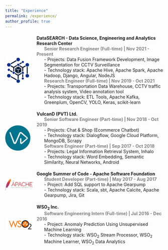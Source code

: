 ```yaml
---
title: "Experience"
permalink: /experience/
author_profile: true
---
```


<div style="display:flex;align-items:center;margin-bottom:20px;margin-top:20px;">
  <img src='/images/data_search_logo.png' width="80" alt="DataSEARCH Logo" style="margin-right:20px;">
  <div>
    <strong>DataSEARCH - Data Science, Engineering and Analytics Research Center</strong><br>
    <b style="padding-left:24px;color:gray;">Senior Research Engineer (Full-time) | Nov 2021 - Present</b><br>
      <div style="padding-left:24px;">
      - Projects: Data Fusion Framework Development, Image Segmentation for CCTV Surveillance<br>
      - Technology stack: Apache Hive, Apache Spark, Apache Hadoop, Django, Angular, NodeJS<br>
      </div>
    <b style="padding-left:24px;color:gray;">Research Engineer (Full-time) | Nov 2019 - Oct 2021</b><br>
      <div style="padding-left:24px;">
      - Projects: Transportation Data Warehouse, CCTV traffic analysis system, Video annotation tool<br>
      - Technology stack: ETL Tools, Apache Kafka, Greenplum, OpenCV, YOLO, Keras, scikit-learn<br>
      </div>
  </div>
</div>

<div style="display:flex;align-items:center;margin-top:20px;margin-bottom:20px;">
  <img src='/images/vulcand_logo.png' width="80" alt="VulcanD Logo" style="margin-right:20px;">
  <div>
    <strong>VulcanD (PVT) Ltd.</strong><br>
    <b style="padding-left:24px;color:gray;">Senior Software Engineer (Part-time) | Nov 2018 - Oct 2019</b><br>
      <div style="padding-left:24px;">
      - Projects: Chat & Shop (Ecommerce Chatbot)<br>
      - Technology stack: Dialogflow, Google Cloud Platform, MongoDB, Scrapy<br>
      </div>
    <b style="padding-left:24px;color:gray;">Software Engineer (Part-time) | Sep 2017 - Oct 2018</b><br>
      <div style="padding-left:24px;">
      - Projects: Legal Information Retrieval System, Inhalo<br>
      - Technology stack: Word Embedding, Semantic Similarity, Neural Networks, Android<br>
      </div>
  </div>
</div>

<div style="display:flex;align-items:center;margin-top:20px;margin-bottom:20px;">
  <img src='/images/asf_logo.png' width="90" alt="Apache Software Foundation Logo" style="margin-right:10px;">
  <div>
    <strong>Google Summer of Code - Apache Software Foundation</strong><br>
    <b style="padding-left:24px;color:gray;">Student Developer (Part-time) | May 2017 - Aug 2017</b><br>
      <div style="padding-left:24px;">
      - Project: Add SQL support to Apache Gearpump<br>
      - Technology stack: Scala, sbt, Apache Calcite, Apache Gearpump, Jira, Git<br>
      </div>
  </div>
</div>

<div style="display:flex;align-items:center;margin-top:20px;margin-bottom:20px;">
  <img src='/images/wso2-logo.png' width="95" alt="WSO2 Logo" style="margin-right:5px;">
  <div>
    <strong>WSO<sub>2</sub> Inc.</strong><br>
    <b style="padding-left:24px;color:gray;">Software Engineering Intern (Full-time) | Jul 2016 - Dec 2016</b><br>
      <div style="padding-left:24px;">
      - Project: Anomaly Prediction Using Unsupervised Machine Learning<br>
      - Technology stack: WSO<sub>2</sub> Stream Processor, WSO<sub>2</sub> Machine Learner, WSO<sub>2</sub> Data Analytics<br>
      </div>
  </div>
</div>
